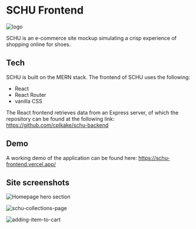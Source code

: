 # SCHU Frontend

![logo](https://user-images.githubusercontent.com/42398320/222809576-f620a7a7-fd64-434f-a3da-a2080798cfb4.png)


SCHU is an e-commerce site mockup simulating a crisp experience of shopping online for shoes. 

## Tech
SCHU is built on the MERN stack. The frontend of SCHU uses the following:
- React
- React Router
- vanilla CSS

The React frontend retrieves data from an Express server, of which the repository can be found at the following link: https://github.com/cplkake/schu-backend


## Demo
A working demo of the application can be found here: https://schu-frontend.vercel.app/


## Site screenshots
![Homepage hero section](https://user-images.githubusercontent.com/42398320/222604176-7ce68384-2d30-4a14-82cd-c5c9d7ba0301.png)

![schu-collections-page](https://user-images.githubusercontent.com/42398320/222868286-8902e03b-bf7d-4b66-b696-88cd6c89457a.png)

![adding-item-to-cart](https://user-images.githubusercontent.com/42398320/222868076-5decde9c-ae7a-4150-b5cd-e6a5c204f410.gif)
